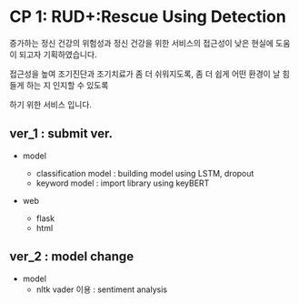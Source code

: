 # CP 1: RUD+:Rescue Using Detection

증가하는 정신 건강의 위험성과 정신 건강을 위한 서비스의 접근성이 낮은 현실에 도움이 되고자 기획하였습니다.

접근성을 높여 조기진단과 조기치료가 좀 더 쉬워지도록, 좀 더 쉽게 어떤 환경이 날 힘들게 하는 지 인지할 수 있도록

하기 위한 서비스 입니다.

## ver_1 : submit ver.
- model 
  - classification model : building model using LSTM, dropout
  - keyword model : import library using keyBERT
 
- web
  - flask
  - html

## ver_2 : model change
 - model
    - nltk vader 이용 : sentiment analysis 
